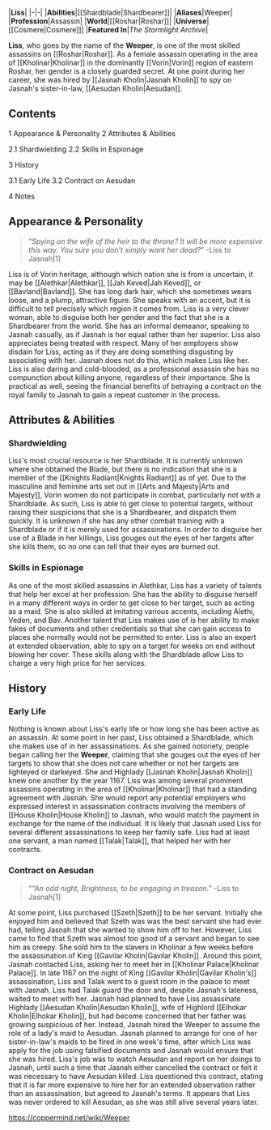 |**Liss**|
|-|-|
|**Abilities**|[[Shardblade\|Shardbearer]]|
|**Aliases**|Weeper|
|**Profession**|Assassin|
|**World**|[[Roshar\|Roshar]]|
|**Universe**|[[Cosmere\|Cosmere]]|
|**Featured In**|*The Stormlight Archive*|

**Liss**, who goes by the name of the **Weeper**, is one of the most skilled assassins on [[Roshar\|Roshar]]. As a female assassin operating in the area of [[Kholinar\|Kholinar]] in the dominantly [[Vorin\|Vorin]] region of eastern Roshar, her gender is a closely guarded secret. At one point during her career, she was hired by [[Jasnah Kholin\|Jasnah Kholin]] to spy on Jasnah's sister-in-law, [[Aesudan Kholin\|Aesudan]].

## Contents

1 Appearance & Personality
2 Attributes & Abilities

2.1 Shardwielding
2.2 Skills in Espionage


3 History

3.1 Early Life
3.2 Contract on Aesudan


4 Notes


## Appearance & Personality
>“*Spying on the wife of the heir to the throne? It will be more expensive this way. You sure you don’t simply want her dead?*”
\-Liss to Jasnah[1]


Liss is of Vorin heritage, although which nation she is from is uncertain, it may be [[Alethkar\|Alethkar]], [[Jah Keved\|Jah Keved]], or [[Bavland\|Bavland]]. She has long dark hair, which she sometimes wears loose, and a plump, attractive figure. She speaks with an accent, but it is difficult to tell precisely which region it comes from.
Liss is a very clever woman, able to disguise both her gender and the fact that she is a Shardbearer from the world. She has an informal demeanor, speaking to Jasnah casually, as if Jasnah is her equal rather than her superior. Liss also appreciates being treated with respect. Many of her employers show disdain for Liss, acting as if they are doing something disgusting by associating with her. Jasnah does not do this, which makes Liss like her. Liss is also daring and cold-blooded, as a professional assassin she has no compunction about killing anyone, regardless of their importance. She is practical as well, seeing the financial benefits of betraying a contract on the royal family to Jasnah to gain a repeat customer in the process.

## Attributes & Abilities
### Shardwielding
Liss's most crucial resource is her Shardblade. It is currently unknown where she obtained the Blade, but there is no indication that she is a member of the [[Knights Radiant\|Knights Radiant]] as of yet. Due to the masculine and feminine arts set out in [[Arts and Majesty\|Arts and Majesty]], Vorin women do not participate in combat, particularly not with a Shardblade. As such, Liss is able to get close to potential targets, without raising their suspicions that she is a Shardbearer, and dispatch them quickly. It is unknown if she has any other combat training with a Shardblade or if it is merely used for assassinations. In order to disguise her use of a Blade in her killings, Liss gouges out the eyes of her targets after she kills them, so no one can tell that their eyes are burned out.

### Skills in Espionage
As one of the most skilled assassins in Alethkar, Liss has a variety of talents that help her excel at her profession. She has the ability to disguise herself in a many different ways in order to get close to her target, such as acting as a maid. She is also skilled at imitating various accents, including Alethi, Veden, and Bav. Another talent that Liss makes use of is her ability to make fakes of documents and other credentials so that she can gain access to places she normally would not be permitted to enter. Liss is also an expert at extended observation, able to spy on a target for weeks on end without blowing her cover. These skills along with the Shardblade allow Liss to charge a very high price for her services.

## History
### Early Life
Nothing is known about Liss's early life or how long she has been active as an assassin. At some point in her past, Liss obtained a Shardblade, which she makes use of in her assassinations. As she gained notoriety, people began calling her the **Weeper**, claiming that she gouges out the eyes of her targets to show that she does not care whether or not her targets are lighteyed or darkeyed.
She and Highlady [[Jasnah Kholin\|Jasnah Kholin]] knew one another by the year 1167. Liss was among several prominent assassins operating in the area of [[Kholinar\|Kholinar]] that had a standing agreement with Jasnah. She would report any potential employers who expressed interest in assassination contracts involving the members of [[House Kholin\|House Kholin]] to Jasnah, who would match the payment in exchange for the name of the individual. It is likely that Jasnah used Liss for several different assassinations to keep her family safe. Liss had at least one servant, a man named [[Talak\|Talak]], that helped her with her contracts.

### Contract on Aesudan
>“*“An odd night, Brightness, to be engaging in treason.*”
\-Liss to Jasnah[1]


At some point, Liss purchased [[Szeth\|Szeth]] to be her servant. Initially she enjoyed him and believed that Szeth was was the best servant she had ever had, telling Jasnah that she wanted to show him off to her. However, Liss came to find that Szeth was almost too good of a servant and began to see him as creepy. She sold him to the slavers in Kholinar a few weeks before the assassination of King [[Gavilar Kholin\|Gavilar Kholin]]. Around this point, Jasnah contacted Liss, asking her to meet her in [[Kholinar Palace\|Kholinar Palace]].
In late 1167 on the night of King [[Gavilar Kholin\|Gavilar Kholin's]] assassination, Liss and Talak went to a guest room in the palace to meet with Jasnah. Liss had Talak guard the door and, despite Jasnah's lateness, waited to meet with her. Jasnah had planned to have Liss assassinate Highlady [[Aesudan Kholin\|Aesudan Kholin]], wife of Highlord [[Elhokar Kholin\|Elhokar Kholin]], but had become concerned that her father was growing suspicious of her. Instead, Jasnah hired the Weeper to assume the role of a lady's maid to Aesudan. Jasnah planned to arrange for one of her sister-in-law's maids to be fired in one week's time, after which Liss was apply for the job using falsified documents and Jasnah would ensure that she was hired. Liss's job was to watch Aesudan and report on her doings to Jasnah, until such a time that Jasnah either cancelled the contract or felt it was necessary to have Aesudan killed. Liss questioned this contract, stating that it is far more expensive to hire her for an extended observation rather than an assassination, but agreed to Jasnah's terms. It appears that Liss was never ordered to kill Aesudan, as she was still alive several years later.



https://coppermind.net/wiki/Weeper